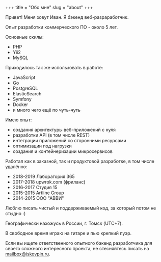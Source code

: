 +++
title = "Обо мне"
slug = "about"
+++

Привет! Меня зовут Иван. Я бэкенд веб-разраработчик.

Опыт разработки коммерческого ПО - около 5 лет.

Основные скилы:

* PHP
* Yii2
* MySQL

Приходилось так же использовать в работе:

* JavaScript
* Go 
* PostgreSQL 
* ElasticSearch 
* Symfony 
* Docker
* и много чего ещё по чуть-чуть

Имею опыт:

* создания архитектуры веб-приложений с нуля
* разработки API (в том числе REST)
* интеграции приложений со сторонними ресурсами
* оптимизации под нагрузки
* создания и контейнеризации микросервисов

Работал как в заказной, так и продуктовой разработке, в том числе удалённо:

* 2018-2019 Лаборатория 365
* 2017-2018 upwrok.com (фриланс)
* 2016-2017 Студия 15
* 2015-2015 Artline Group
* 2014-2015 ООО "АВВИ"

Люблю писать чистый и поддерживаемый код, за который потом не стыдно :)

Географически нахожусь в России, г. Томск (UTC+7).

В свободное время играю на гитаре и пью крепкий пуэр.

Если вы ищете ответственного опытного бэкенд разработчика для своего сложного интересного проекта, 
не стесняйтесь писать на [mailbox@iskovpin.ru](mailto:mailbox@iskovpin.ru).
